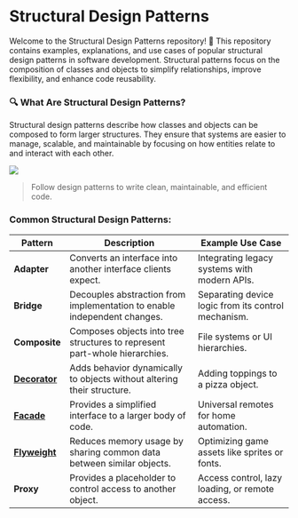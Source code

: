 

Structural Design Patterns
=============


Welcome to the Structural Design Patterns repository! 🎉 This repository contains examples, explanations, and use cases of popular structural design patterns in software development. Structural patterns focus on the composition of classes and objects to simplify relationships, improve flexibility, and enhance code reusability.

### 🔍 What Are Structural Design Patterns?


Structural design patterns describe how classes and objects can be composed to form larger structures. They ensure that systems are easier to manage, scalable, and maintainable by focusing on how entities relate to and interact with each other.

![](https://pandao.github.io/editor.md/examples/images/4.jpg)

> Follow design patterns to write clean, maintainable, and efficient code.


### Common Structural Design Patterns:
                    
                    
| **Pattern** | **Description** | **Example Use Case** |
|-------------|-----------------|-----------------------|
| **Adapter** | Converts an interface into another interface clients expect. | Integrating legacy systems with modern APIs. |
| **Bridge** | Decouples abstraction from implementation to enable independent changes. | Separating device logic from its control mechanism. |
| **Composite** | Composes objects into tree structures to represent part-whole hierarchies. | File systems or UI hierarchies. |
| [**Decorator**](https://open.substack.com/pub/learningknowledge/p/decorator-pattern?r=1v93yw&utm_campaign=post&utm_medium=web) | Adds behavior dynamically to objects without altering their structure. | Adding toppings to a pizza object. |
| [**Facade**](https://open.substack.com/pub/learningknowledge/p/facade-pattern?r=1v93yw&utm_campaign=post&utm_medium=web&showWelcomeOnShare=true) | Provides a simplified interface to a larger body of code. | Universal remotes for home automation. |
| [**Flyweight**](https://learningknowledge.substack.com/p/structural-design-pattern-flyweight?r=1v93yw) | Reduces memory usage by sharing common data between similar objects. | Optimizing game assets like sprites or fonts. |
| **Proxy** | Provides a placeholder to control access to another object. | Access control, lazy loading, or remote access. |








            


```


